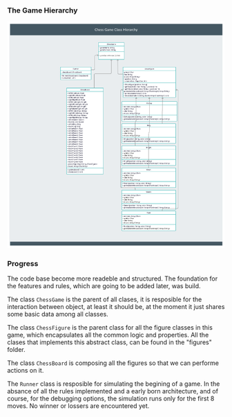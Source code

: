 ### The Game Hierarchy
![Hierarchy](./img/Overview.png)

### Progress
The code base become more readeble and structured. The foundation for the features and rules, which are going to be added later, was build. 

The class `ChessGame` is the parent of all clases, it is resposible for the interaction between object, at least it should be, at the moment it just shares some basic data among all classes. 

The class `ChessFigure` is the parent class for all the figure classes in this game, which encapsulates all the common logic and properties. All the clases that implements this abstract class, can be found in the "figures" folder.

The class `ChessBoard` is composing all the figures so that we can performe actions on it.

The `Runner` class is resposible for simulating the begining of a game. In the absance of all the rules implemented and a early born architecture, and of course, for the debugging options, the simulation runs only for the first 8 moves. No winner or lossers are encountered yet. 
